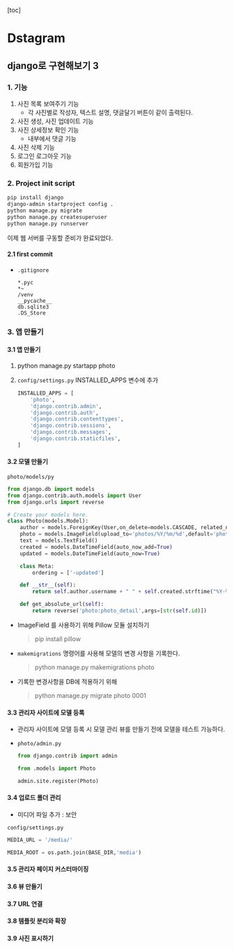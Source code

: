 [toc]

# Dstagram

## django로 구현해보기 3

### 1. 기능

1. 사진 목록 보여주기 기능
   - 각 사진별로 작성자, 텍스트 설명, 댓글달기 버튼이 같이 출력된다.
2. 사진 생성, 사진 업데이트 기능
3. 사진 상세정보 확인 기능
   - 내부에서 댓글 기능
4. 사진 삭제 기능
5. 로그인 로그아웃 기능
6. 회원가입 기능

### 2. Project init script

```bash
pip install django
django-admin startproject config .
python manage.py migrate
python manage.py createsuperuser
python manage.py runserver
```

이제 웹 서버를 구동할 준비가 완료되었다.

#### 2.1 first commit

 - `.gitignore`

   ```pyth
   *.pyc
   *~
   /venv
   __pycache__
   db.sqlite3
   .DS_Store
   ```

### 3. 앱 만들기

#### 3.1 앱 만들기

1. python manage.py startapp photo

2. `config/settings.py` INSTALLED_APPS 변수에 추가

   ```python
   INSTALLED_APPS = [
       'photo',
       'django.contrib.admin',
       'django.contrib.auth',
       'django.contrib.contenttypes',
       'django.contrib.sessions',
       'django.contrib.messages',
       'django.contrib.staticfiles',
   ]
   ```

#### 3.2 모델 만들기

`photo/models/py`

```python
from django.db import models
from django.contrib.auth.models import User
from django.urls import reverse

# Create your models here.
class Photo(models.Model):
    author = models.ForeignKey(User,on_delete=models.CASCADE, related_name='user_photos')
    photo = models.ImageField(upload_to='photos/%Y/%m/%d',default='photos/no_image.png')
    text = models.TextField()
    created = models.DateTimeField(auto_now_add=True)
    updated = models.DateTimeField(auto_now=True)

    class Meta:
        ordering = ['-updated']

    def __str__(self):
        return self.author.username + " " + self.created.strftime("%Y-%m-%d %H:%M:%S")

    def get_absolute_url(self):
        return reverse('photo:photo_detail',args=[str(self.id)])
```

- ImageField 를 사용하기 위해 Pillow 모듈 설치하기

  > pip install pillow

- `makemigrations` 명령어를 사용해 모델의 변경 사항을 기록한다.

  > python manage.py makemigrations photo

- 기록한 변경사항을 DB에 적용하기 위해

  > python manage.py migrate photo 0001

#### 3.3 관리자 사이트에 모델 등록

- 관리자 사이트에 모델 등록 시 모델 관리 뷰를 만들기 전에 모델을 테스트 가능하다.

- `photo/admin.py`

  ```python
  from django.contrib import admin
  
  from .models import Photo
  
  admin.site.register(Photo)
  ```


#### 3.4 업로드 폴더 관리

- 미디어 파일 추가 : 보안

`config/settings.py`

```python
MEDIA_URL = '/media/'

MEDIA_ROOT = os.path.join(BASE_DIR,'media')
```



#### 3.5 관리자 페이지 커스터마이징

#### 3.6 뷰 만들기

#### 3.7 URL 연결

#### 3.8 템플릿 분리와 확장

#### 3.9 사진 표시하기

